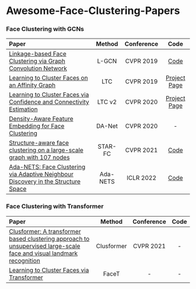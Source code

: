 # Awesome-Face-Clustering-Papers

### Face Clustering with GCNs

|    Paper    |  Method |  Conference |  Code |
|  :---------  | :------: | :------: | :------: |
| [Linkage-based Face Clustering via Graph Convolution Network](https://arxiv.org/abs/1903.11306) | L-GCN | CVPR 2019 | [Code](https://github.com/Zhongdao/gcn_clustering) |
| [Learning to Cluster Faces on an Affinity Graph](https://arxiv.org/abs/1904.02749) | LTC | CVPR 2019 | [Project Page](http://yanglei.me/project/ltc) |
| [Learning to Cluster Faces via Confidence and Connectivity Estimation](https://arxiv.org/abs/2004.00445) | LTC v2 | CVPR 2020 | [Project Page](http://yanglei.me/project/ltc_v2) |
| [Density-Aware Feature Embedding for Face Clustering](https://openaccess.thecvf.com/content_CVPR_2020/papers/Guo_Density-Aware_Feature_Embedding_for_Face_Clustering_CVPR_2020_paper.pdf) | DA-Net | CVPR 2020 | - |
| [Structure-aware face clustering on a large-scale graph with 107 nodes](https://openaccess.thecvf.com/content/CVPR2021/papers/Shen_Structure-Aware_Face_Clustering_on_a_Large-Scale_Graph_With_107_Nodes_CVPR_2021_paper.pdf) | STAR-FC | CVPR 2021 | [Code](https://github.com/sstzal/STAR-FC) |
| [Ada-NETS: Face Clustering via Adaptive Neighbour Discovery in the Structure Space](https://arxiv.org/abs/2202.03800) | Ada-NETS | ICLR 2022 | [Code](https://github.com/damo-cv/Ada-NETS) |

### Face Clustering with Transformer
|    Paper    |  Method |  Conference |  Code |
|  :---------  | :------: | :------: | :------: |
| [Clusformer: A transformer based clustering approach to unsupervised large-scale face and visual landmark recognition](https://openaccess.thecvf.com/content/CVPR2021/papers/Nguyen_Clusformer_A_Transformer_Based_Clustering_Approach_to_Unsupervised_Large-Scale_Face_CVPR_2021_paper.pdf) | Clusformer | CVPR 2021 | - |
| [Learning to Cluster Faces via Transformer](https://arxiv.org/pdf/2104.11502) | FaceT | - | - |




